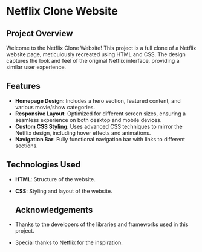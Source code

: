 # Netflix Clone Website

## Project Overview

Welcome to the Netflix Clone Website! This project is a full clone of a Netflix website page, meticulously recreated using HTML and CSS. The design captures the look and feel of the original Netflix interface, providing a similar user experience.

## Features

- **Homepage Design**: Includes a hero section, featured content, and various movie/show categories.
- **Responsive Layout**: Optimized for different screen sizes, ensuring a seamless experience on both desktop and mobile devices.
- **Custom CSS Styling**: Uses advanced CSS techniques to mirror the Netflix design, including hover effects and animations.
- **Navigation Bar**: Fully functional navigation bar with links to different sections.

## Technologies Used

- **HTML**: Structure of the website.
- **CSS**: Styling and layout of the website.
  ## Acknowledgements

- Thanks to the developers of the libraries and frameworks used in this project.
- Special thanks to Netflix for the inspiration.
